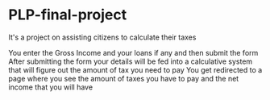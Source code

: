 # PLP-final-project
It's a project on assisting citizens to calculate their taxes 


You enter the Gross Income and your loans if any and then submit the form 
After submitting the form your details will be fed into a calculative system that will figure out the amount of tax you need to pay
You get redirected to a page where you see the amount of taxes you have to pay and the net income that you will have
